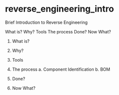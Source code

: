 # reverse_engineering_intro
 Brief Introduction to Reverse Engineering

What is?
Why?
Tools
The process
Done?
Now What?

1. What is?

2. Why?

3. Tools

4. The process
   a. Component Identification
   b. BOM

5. Done?

6. Now What?
